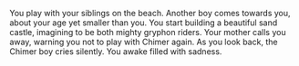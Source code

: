 You play with your siblings on the beach. Another boy comes towards you, about your age yet smaller than you. You start building a beautiful sand castle,
imagining to be both mighty gryphon riders. Your mother calls you away, warning you not to play with Chimer again. As you look back, the Chimer boy cries silently.
You awake filled with sadness.
